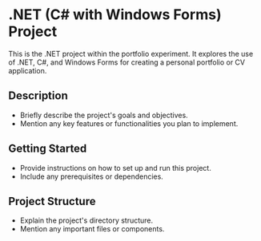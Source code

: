 # .NET (C# with Windows Forms) Project

This is the .NET project within the portfolio experiment. It explores the use of .NET, C#, and Windows Forms for creating a personal portfolio or CV application.

## Description

- Briefly describe the project's goals and objectives.
- Mention any key features or functionalities you plan to implement.

## Getting Started

- Provide instructions on how to set up and run this project.
- Include any prerequisites or dependencies.

## Project Structure

- Explain the project's directory structure.
- Mention any important files or components.

